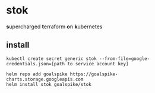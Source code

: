 # stok

**s**upercharged **t**erraform **o**n **k**ubernetes

## install

```
kubectl create secret generic stok --from-file=google-credentials.json=[path to service account key]
```

```
helm repo add goalspike https://goalspike-charts.storage.googleapis.com
helm install stok goalspike/stok
```
